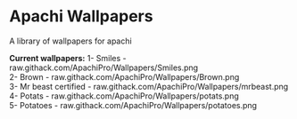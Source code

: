 # Apachi Wallpapers
A library of wallpapers for apachi

<b>Current wallpapers:</b>
1- Smiles - raw.githack.com/ApachiPro/Wallpapers/Smiles.png
<br>
2- Brown - raw.githack.com/ApachiPro/Wallpapers/Brown.png
<br>
3- Mr beast certified - raw.githack.com/ApachiPro/Wallpapers/mrbeast.png
<br>
4- Potats - raw.githack.com/ApachiPro/Wallpapers/potats.png
<br>
5- Potatoes - raw.githack.com/ApachiPro/Wallpapers/potatoes.png
